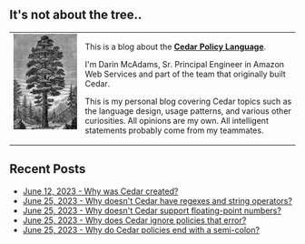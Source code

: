 ## It's not about the tree..
<html>
<table style="border-collapse: collapse; padding: 0; margin: 0;">
        <tr>
            <td style="border: none; width: 25%; vertical-align: top">
                <img src="./img/IllustratedCedarTree.jpeg" alt="Your Image" style="display: block; width: 100%; height: auto;">
            </td>
            <td style="border: none; vertical-align: top">
	        <p>
		This is a blog about the <strong><a href="https://www.cedarpolicy.com/">Cedar Policy Language</a></strong>.
                <p>
                I'm Darin McAdams, Sr. Principal Engineer in Amazon Web Services and part of the team that originally built Cedar.
		</p>
		<p>
		This is my personal blog covering Cedar topics such as the language design, usage patterns, and various other curiosities. All opinions are my own. All intelligent statements probably come from my teammates.
                </p>
            </td>
        </tr>
</table>
</html>

## Recent Posts
* [June 12, 2023 - Why was Cedar created?](./design/why-cedar/content.md)
* [June 25, 2023 - Why doesn't Cedar have regexes and string operators?](./design/why-no-regex/content.md)
* [June 25, 2023 - Why doesn't Cedar support floating-point numbers?](./design/why-no-float/content.md)
* [June 25, 2023 - Why does Cedar ignore policies that error?](./design/why-ignore-errors/content.md)
* [June 25, 2023 - Why do Cedar policies end with a semi-colon?](./design/why-semicolon/content.md)
